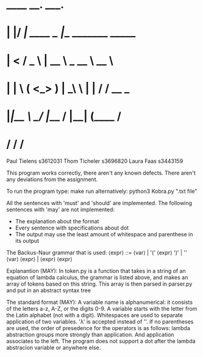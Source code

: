 #  ____  __.          ___.                      
# |    |/ _|   ____   \_ |__   _______  _____   
# |      <    /  _ \   | __ \  \_  __ \ \__  \  
# |    |  \  (  <_> )  | \_\ \  |  | \/  / __ \_
# |____|__ \  \____/   |___  /  |__|    (____  /
#         \/               \/                \/ 

Paul Tielens s3612031
Thom Ticheler s3696820
Laura Faas s3443159

This program works correctly, there aren't any known defects.
There aren't any deviations from the assignment. 

To run the program type:
make run
alternatively:
python3 Kobra.py ".txt file"

All the sentences with 'must' and 'should' are implemented.
The following sentences with 'may' are not implemented:
- The explanation about the format
- Every sentence with specifications about dot
- The output may use the least amount of whitespace and parenthese in its output
  
The Backus-Naur grammar that is used:
⟨expr⟩ ::= ⟨var⟩ | '(' ⟨expr⟩ ')' | '\' ⟨var⟩ ⟨expr⟩ | ⟨expr⟩ ⟨expr⟩

Explanantion (MAY):
In token.py is a function that takes in a string of an equation of lambda calculus, the grammar is listed above, and makes an array of tokens based on this string.
This array is then parsed in parser.py and put in an abstract syntax tree

The standard format (MAY):
A variable name is alphanumerical: it consists of the letters a-z, A-Z, or the digits 0-9. 
A variable starts with the letter from the Latin alphabet (not with a digit). 
Whitespaces are used to separate application of two variables. 'λ' is accepted instead of '\'.
If no parentheses are used, the order of presedence for the operators
is as follows: lambda abstraction groups more strongly than application. And application associates to the left. The program does not support a dot after the lambda abstracion variable or anywhere else.

